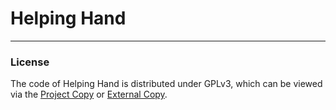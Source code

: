 # Helping Hand

---

### License
The code of Helping Hand is distributed under GPLv3, which can be viewed via the [Project Copy](COPYING) or [External Copy](https://www.gnu.org/licenses/gpl-3.0.en.html).
